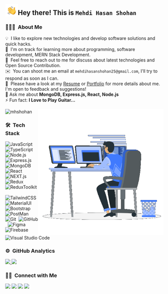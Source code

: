 <!-- ![mhShohan Banner](https://raw.githubusercontent.com/mhShohan/mhShohan/master/assets/mhShohan.jpg) -->

<img alt="Night Coding" src="./assets/Hand%20Wave.gif" width='40' align="left"/><h2>Hey there! This is `Mehdi Hasan Shohan`</h2>

<!-- ## 👋 &nbsp;Hey there! I'm Mehdi Hasan Shohan -->

### 👨🏻‍💻 &nbsp;About Me

💡 &nbsp;I like to explore new technologies and develop software solutions and quick hacks.\
🌱 &nbsp;I'm on track for learning more about programming, software development, MERN Stack Development.\
💬 &nbsp;Feel free to reach out to me for discuss about latest technologies and Open Source Contribution.\
✉️ &nbsp;You can shoot me an email at `mehdihasanshohan25@gmail.com`, I'll try to respond as soon as I can.\
📄 &nbsp;Please have a look at my [Resume](https://drive.google.com/file/d/1DL0aX9fhYQILhP40z1j0vfPzb8Ycy5DP/view) or [Portfolio](https://mhshohan.netlify.app/) for more details about me. I'm open to feedback and suggestions!\
💬 Ask me about **MongoDB, Express.js, React, Node.js**\
⚡ Fun fact: **I Love to Play Guitar...**

<img width="400px" alt="Night Coding" src="./assets/Right_side.gif" align="right"/>

<p align="left"> <img src="https://komarev.com/ghpvc/?username=mhshohan&label=Profile%20views&color=0e75b6&style=flat" alt="mhshohan" /> </p>

### 🛠 &nbsp;Tech Stack

![JavaScript](https://img.shields.io/badge/-JavaScript-05122A?style=flat&logo=javascript)&nbsp;
![TypeScript](https://img.shields.io/badge/-TypeScript-05122A?style=flat&logo=Typescript)&nbsp;
![Node.js](https://img.shields.io/badge/-Node.js-05122A?style=flat&logo=node.js)&nbsp;
![Express.js](https://img.shields.io/badge/-Express.js-05122A?style=flat&logo=express)&nbsp;
![MongoDB](https://img.shields.io/badge/-MongoDB-05122A?style=flat&logo=mongodb)\
![React](https://img.shields.io/badge/-React-05122A?style=flat&logo=react)&nbsp;
![NEXT.js](https://img.shields.io/badge/-Next.js-05122A?style=flat&logo=next.js)&nbsp;
![Redux](https://img.shields.io/badge/-Redux-05122A?style=flat&logo=redux)&nbsp;
![ReduxToolkit](https://img.shields.io/badge/-ReduxToolkit-05122A?style=flat&logo=redux)&nbsp;
![TailwindCSS](https://img.shields.io/badge/-TailwindCSS-05122A?style=flat&logo=tailwindcss)&nbsp;
![MaterialUI](https://img.shields.io/badge/-MaterialUI-05122A?style=flat&logo=mui)&nbsp;
![Bootstrap](https://img.shields.io/badge/-Bootstrap-05122A?style=flat&logo=bootstrap&logoColor=563D7C)\
![PostMan](https://img.shields.io/badge/-PostMan-05122A?style=flat&logo=postman)&nbsp;
![Git](https://img.shields.io/badge/-Git-05122A?style=flat&logo=git)&nbsp;
![GitHub](https://img.shields.io/badge/-GitHub-05122A?style=flat&logo=github)&nbsp;
![Figma](https://img.shields.io/badge/-Figma-05122A?style=flat&logo=figma)&nbsp;
![Firebase](https://img.shields.io/badge/-Firebase-05122A?style=flat&logo=firebase)&nbsp;
![Visual Studio Code](https://img.shields.io/badge/-Visual%20Studio%20Code-05122A?style=flat&logo=visual-studio-code&logoColor=007ACC)&nbsp;

### ⚙️ &nbsp;GitHub Analytics

<p align="left">
<a href="https://github.com/mhShohan">
  <img height="180em" src="https://github-readme-stats-eight-theta.vercel.app/api?username=mhShohan&show_icons=true&theme=algolia&include_all_commits=true&count_private=true"/>
  <img height="180em" src="https://github-readme-stats-eight-theta.vercel.app/api/top-langs/?username=mhShohan&layout=compact&langs_count=8&theme=algolia"/>
</a>
</p>

### 🤝🏻 &nbsp;Connect with Me

<p align="left">
<a href="https://www.linkedin.com/in/mehdi-hasan-shohan/"><img src="https://img.shields.io/badge/-Linkedin-0077B5?style=flat&logo=Linkedin&logoColor=white"/></a>
<a href="https://www.facebook.com/mhshohan17"><img src="https://img.shields.io/badge/-Facebook-16499c?style=flat&logo=Facebook&logoColor=white"/></a>
<a href="https://twitter.com/mh_ShohaN17"><img src="https://img.shields.io/badge/-Twitter-511ec7?style=flat&logo=Twitter&logoColor=white"/></a>
<a href="https://leetcode.com/mhshohan"><img src="https://img.shields.io/badge/-LeetCode-10918f?style=flat&logo=leetcode&logoColor=white"/></a>

</p>
